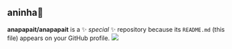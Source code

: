 ## aninha🤍


**anapapait/anapapait** is a ✨ _special_ ✨ repository because its `README.md` (this file) appears on your GitHub profile.
![](https://media.tenor.com/FTrIjZpTl_wAAAAM/soapandheart.gif)
